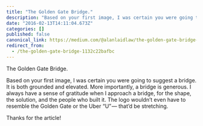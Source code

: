 ```yaml
---
title: "The Golden Gate Bridge."
description: "Based on your first image, I was certain you were going to suggest a bridge. It is both grounded and elevated. More importantly, a bridge…"
date: "2016-02-13T14:11:04.673Z"
categories: []
published: false
canonical_link: https://medium.com/@alanlaidlaw/the-golden-gate-bridge-1132c22bafbc
redirect_from:
  - /the-golden-gate-bridge-1132c22bafbc
---
```


The Golden Gate Bridge.

Based on your first image, I was certain you were going to suggest a bridge. It is both grounded and elevated. More importantly, a bridge is generous. I always have a sense of gratitude when I approach a bridge, for the shape, the solution, and the people who built it. The logo wouldn’t even have to resemble the Golden Gate or the Uber “U” — that’d be stretching.

Thanks for the article!
